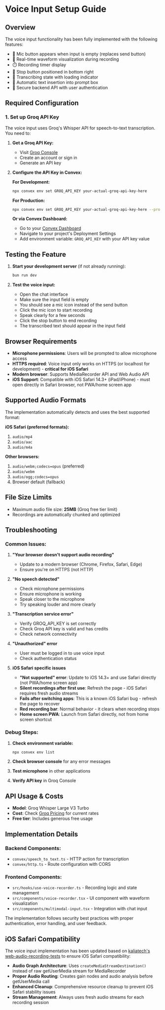 # Voice Input Setup Guide

## Overview

The voice input functionality has been fully implemented with the following features:
- 🎤 Mic button appears when input is empty (replaces send button)
- 🌊 Real-time waveform visualization during recording
- ⏱️ Recording timer display
- 🛑 Stop button positioned in bottom right
- 🔄 Transcribing state with loading indicator
- 📝 Automatic text insertion into prompt box
- 🔐 Secure backend API with user authentication

## Required Configuration

### 1. Set up Groq API Key

The voice input uses Groq's Whisper API for speech-to-text transcription. You need to:

1. **Get a Groq API Key:**
   - Visit [Groq Console](https://console.groq.com/)
   - Create an account or sign in
   - Generate an API key

2. **Configure the API Key in Convex:**

   **For Development:**
   ```bash
   npx convex env set GROQ_API_KEY your-actual-groq-api-key-here
   ```

   **For Production:**
   ```bash
   npx convex env set GROQ_API_KEY your-actual-groq-api-key-here --prod
   ```

   **Or via Convex Dashboard:**
   - Go to your [Convex Dashboard](https://dashboard.convex.dev/)
   - Navigate to your project's Deployment Settings
   - Add environment variable: `GROQ_API_KEY` with your API key value

## Testing the Feature

1. **Start your development server** (if not already running):
   ```bash
   bun run dev
   ```

2. **Test the voice input:**
   - Open the chat interface
   - Make sure the input field is empty
   - You should see a mic icon instead of the send button
   - Click the mic icon to start recording
   - Speak clearly for a few seconds
   - Click the stop button to end recording
   - The transcribed text should appear in the input field

## Browser Requirements

- **Microphone permissions**: Users will be prompted to allow microphone access
- **HTTPS required**: Voice input only works on HTTPS (or localhost for development) - **critical for iOS Safari**
- **Modern browser**: Supports MediaRecorder API and Web Audio API
- **iOS Support**: Compatible with iOS Safari 14.3+ (iPad/iPhone) - must open directly in Safari browser, not PWA/home screen app

## Supported Audio Formats

The implementation automatically detects and uses the best supported format:

**iOS Safari (preferred formats):**
1. `audio/mp4`
2. `audio/aac`
3. `audio/m4a`

**Other browsers:**
1. `audio/webm;codecs=opus` (preferred)
2. `audio/webm`
3. `audio/ogg;codecs=opus`
4. Browser default (fallback)

## File Size Limits

- Maximum audio file size: **25MB** (Groq free tier limit)
- Recordings are automatically chunked and optimized

## Troubleshooting

### Common Issues:

1. **"Your browser doesn't support audio recording"**
   - Update to a modern browser (Chrome, Firefox, Safari, Edge)
   - Ensure you're on HTTPS (not HTTP)

2. **"No speech detected"**
   - Check microphone permissions
   - Ensure microphone is working
   - Speak closer to the microphone
   - Try speaking louder and more clearly

3. **"Transcription service error"**
   - Verify GROQ_API_KEY is set correctly
   - Check Groq API key is valid and has credits
   - Check network connectivity

4. **"Unauthorized" error**
   - User must be logged in to use voice input
   - Check authentication status

5. **iOS Safari specific issues**
   - **"Not supported" error**: Update to iOS 14.3+ and use Safari directly (not PWA/home screen app)
   - **Silent recordings after first use**: Refresh the page - iOS Safari requires fresh audio streams
   - **Fails after switching apps**: This is a known iOS Safari bug - refresh the page to recover
   - **Red recording bar**: Normal behavior - it clears when recording stops
   - **Home screen PWA**: Launch from Safari directly, not from home screen shortcut

### Debug Steps:

1. **Check environment variable:**
   ```bash
   npx convex env list
   ```

2. **Check browser console** for any error messages

3. **Test microphone** in other applications

4. **Verify API key** in Groq Console

## API Usage & Costs

- **Model**: Groq Whisper Large V3 Turbo
- **Cost**: Check [Groq Pricing](https://groq.com/pricing/) for current rates
- **Free tier**: Includes generous free usage

## Implementation Details

### Backend Components:
- `convex/speech_to_text.ts` - HTTP action for transcription
- `convex/http.ts` - Route configuration with CORS

### Frontend Components:
- `src/hooks/use-voice-recorder.ts` - Recording logic and state management
- `src/components/voice-recorder.tsx` - UI component with waveform visualization
- `src/components/multimodal-input.tsx` - Integration with chat input

The implementation follows security best practices with proper authentication, error handling, and user feedback.

## iOS Safari Compatibility

The voice input implementation has been updated based on [kaliatech's web-audio-recording-tests](https://github.com/kaliatech/web-audio-recording-tests) to ensure iOS Safari compatibility:

- **Audio Graph Architecture**: Uses `createMediaStreamDestination()` instead of raw getUserMedia stream for MediaRecorder
- **Proper Audio Routing**: Creates gain nodes and audio analysis before getUserMedia call
- **Enhanced Cleanup**: Comprehensive resource cleanup to prevent iOS Safari stability issues
- **Stream Management**: Always uses fresh audio streams for each recording session